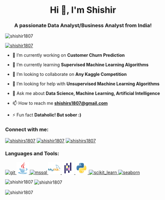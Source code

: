 <h1 align="center">Hi 👋, I'm Shishir</h1>
<h3 align="center">A passionate Data Analyst/Business Analyst from India!</h3>

<p align="left"> <img src="https://komarev.com/ghpvc/?username=shishir1807&label=Profile%20views&color=0e75b6&style=flat" alt="shishir1807" /> </p>

<p align="left"> <a href="https://github.com/ryo-ma/github-profile-trophy"><img src="https://github-profile-trophy.vercel.app/?username=shishir1807" alt="shishir1807" /></a> </p>

- 🔭 I’m currently working on **Customer Churn Prediction**

- 🌱 I’m currently learning **Supervised Machine Learning Algorithms**

- 👯 I’m looking to collaborate on **Any Kaggle Competition**

- 🤝 I’m looking for help with **Unsupervised Machine Learning Algorithms**

- 💬 Ask me about **Data Science, Machine Learning, Artificial Intelligence**

- 📫 How to reach me **shishirs1807@gmail.com**

- ⚡ Fun fact **Dataholic! But sober :)**

<h3 align="left">Connect with me:</h3>
<p align="left">
<a href="https://linkedin.com/in/shishirs1807" target="blank"><img align="center" src="https://raw.githubusercontent.com/rahuldkjain/github-profile-readme-generator/master/src/images/icons/Social/linked-in-alt.svg" alt="shishirs1807" height="30" width="40" /></a>
<a href="https://kaggle.com/shishir1807" target="blank"><img align="center" src="https://raw.githubusercontent.com/rahuldkjain/github-profile-readme-generator/master/src/images/icons/Social/kaggle.svg" alt="shishir1807" height="30" width="40" /></a>
<a href="https://www.hackerrank.com/shishirs1807" target="blank"><img align="center" src="https://raw.githubusercontent.com/rahuldkjain/github-profile-readme-generator/master/src/images/icons/Social/hackerrank.svg" alt="shishirs1807" height="30" width="40" /></a>
</p>

<h3 align="left">Languages and Tools:</h3>
<p align="left"> <a href="https://git-scm.com/" target="_blank" rel="noreferrer"> <img src="https://www.vectorlogo.zone/logos/git-scm/git-scm-icon.svg" alt="git" width="40" height="40"/> </a> <a href="https://www.java.com" target="_blank" rel="noreferrer"> <img src="https://raw.githubusercontent.com/devicons/devicon/master/icons/java/java-original.svg" alt="java" width="40" height="40"/> </a> <a href="https://www.microsoft.com/en-us/sql-server" target="_blank" rel="noreferrer"> <img src="https://www.svgrepo.com/show/303229/microsoft-sql-server-logo.svg" alt="mssql" width="40" height="40"/> </a> <a href="https://www.mysql.com/" target="_blank" rel="noreferrer"> <img src="https://raw.githubusercontent.com/devicons/devicon/master/icons/mysql/mysql-original-wordmark.svg" alt="mysql" width="40" height="40"/> </a> <a href="https://pandas.pydata.org/" target="_blank" rel="noreferrer"> <img src="https://raw.githubusercontent.com/devicons/devicon/2ae2a900d2f041da66e950e4d48052658d850630/icons/pandas/pandas-original.svg" alt="pandas" width="40" height="40"/> </a> <a href="https://www.python.org" target="_blank" rel="noreferrer"> <img src="https://raw.githubusercontent.com/devicons/devicon/master/icons/python/python-original.svg" alt="python" width="40" height="40"/> </a> <a href="https://scikit-learn.org/" target="_blank" rel="noreferrer"> <img src="https://upload.wikimedia.org/wikipedia/commons/0/05/Scikit_learn_logo_small.svg" alt="scikit_learn" width="40" height="40"/> </a> <a href="https://seaborn.pydata.org/" target="_blank" rel="noreferrer"> <img src="https://seaborn.pydata.org/_images/logo-mark-lightbg.svg" alt="seaborn" width="40" height="40"/> </a> </p>

<p><img align="left" src="https://github-readme-stats.vercel.app/api/top-langs?username=shishir1807&show_icons=true&locale=en&layout=compact" alt="shishir1807" /></p>

<p>&nbsp;<img align="center" src="https://github-readme-stats.vercel.app/api?username=shishir1807&show_icons=true&locale=en" alt="shishir1807" /></p>

<p><img align="center" src="https://github-readme-streak-stats.herokuapp.com/?user=shishir1807&" alt="shishir1807" /></p>


